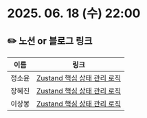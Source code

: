 # 2025. 06. 18 (수) 22:00

## ✏️ 노션 or 블로그 링크

| 이름   | 링크                                                                                                                                                                                                   |
| ------ | ------------------------------------------------------------------------------------------------------------------------------------------------------------------------------------------------------ |
| 정소윤 | [Zustand 핵심 상태 관리 로직](https://seemly-hill-468.notion.site/zustand-215378a8636080a9b955dac807c33603?source=copy_link) |
| 장혜진 | [Zustand 핵심 상태 관리 로직]()                                                                                                                             |
| 이상봉 | [Zustand 핵심 상태 관리 로직](https://www.notion.so/1-215f5e18d03580cb92b9d828519419c8)                                                                                                                   |
